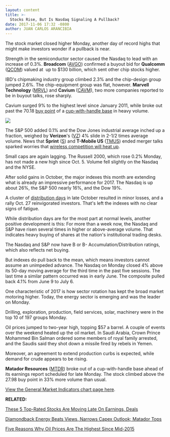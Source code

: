 ```yaml
---
layout: content
title: >-
  Stocks Rise, But Is Nasdaq Signaling A Pullback?
date: 2017-11-06 17:32 -0800
author: JUAN CARLOS ARANCIBIA
---
```






The stock market closed higher Monday, another day of record highs that might make investors wonder if a pullback is near.




Strength in the semiconductor sector caused the Nasdaq to lead with an increase of 0.3%. **Broadcom** ([AVGO](https://research.investors.com/quote.aspx?symbol=AVGO)) confirmed a buyout bid for **Qualcomm** ([QCOM](https://research.investors.com/quote.aspx?symbol=QCOM)) valued at  up to $130 billion, which sent other chip stocks higher.


IBD's chipmaking industry group climbed 2.3% and the chip-design group jumped 2.6%. The chip-equipment group was flat, however. **Marvell Technology** ([MRVL](https://research.investors.com/quote.aspx?symbol=MRVL)) and **Cavium** ([CAVM](https://research.investors.com/quote.aspx?symbol=CAVM)), two more companies reported to be in buyout talks, rose sharply.


Cavium surged 9% to the highest level since January 2011, while broke out past the 70.18 [buy point](http://www.investors.com/ibd-university/how-to-buy/when-to-buy/) of a [cup-with-handle base](http://www.investors.com/ibd-university/how-to-buy/common-patterns-1/) in heavy volume.


[![](https://www.investors.com/wp-content/uploads/2017/11/MP110617.png)](https://www.investors.com/wp-content/uploads/2017/11/MP110617.png)  

The S&P 500 added 0.1% and the Dow Jones industrial average inched up a fraction, weighed by **Verizon**'s ([VZ](https://research.investors.com/quote.aspx?symbol=VZ)) 4% slide in 2-1/2 times average volume. News that **Sprint** ([S](https://research.investors.com/quote.aspx?symbol=S)) and **T-Mobile US** ([TMUS](https://research.investors.com/quote.aspx?symbol=TMUS)) ended merger talks sparked worries that [wireless competition will heat up](https://www.investors.com/news/technology/tower-firms-up-telecoms-fall-on-failed-t-mobile-sprint-merger/).


Small caps are again lagging. The Russell 2000, which rose 0.2% Monday, has not made a new high since Oct. 5. Volume fell slightly on the Nasdaq and the NYSE.


After solid gains in October, the major indexes this month are extending what is already an impressive performance for 2017. The Nasdaq is up about 26%, the S&P 500 nearly 16%, and the Dow 19%.


A cluster of [distribution days](http://www.investors.com/ibd-university/market-timing/market-tops/) in late October resulted in minor losses, and a rally Oct. 27 reinvigorated investors. That's left the indexes with no clear signs of fatigue.


While distribution days are for the most part at normal levels, another positive development is this: For more than a week now, the Nasdaq and S&P have risen several times in higher or above-average volume. That indicates heavy buying of shares at the nation's institutional trading desks.


The Nasdaq and S&P now have B or B- Accumulation/Distribution ratings, which also reflects net buying.


But indexes do pull back to the mean, which means investors cannot assume an unimpeded advance. The Nasdaq on Monday closed 4% above its 50-day moving average for the third time in the past five sessions. The last time a similar pattern occurred was in early June. The composite pulled back 4.1% from June 9 to July 6.


One characteristic of 2017 is how sector rotation has kept the broad market motoring higher. Today, the energy sector is emerging and was the leader on Monday.


Drilling, exploration, production, field services, solar, machinery were in the top 10 of 197 groups Monday.


Oil prices jumped to two-year high, topping $57 a barrel. A couple of events over the weekend heated up the oil market. In Saudi Arabia, Crown Prince Mohammed Bin Salman ordered some members of royal family arrested, and the Saudis said they shot down a missile fired by rebels in Yemen.


Moreover, an agreement to extend production curbs is expected, while demand for crude appears to be rising.


**Matador Resources** ([MTDR](https://research.investors.com/quote.aspx?symbol=MTDR)) broke out of a cup-with-handle base ahead of its earnings report scheduled for late Monday. The stock climbed above the 27.98 buy point in 33% more volume than usual.


[View the General Market Indicators chart page here](https://www.investors.com/wp-content/uploads/2017/11/IBDGMI-1.pdf).


**RELATED:**


[These 5 Top-Rated Stocks Are Moving Late On Earnings, Deals](https://www.investors.com/market-trend/stock-market-today/apple-supplier-skyworks-google-salesforce-com-lead-five-95-stocks-moving-late-on-earnings-deals/)


[Diamondback Energy Beats Views, Narrows Capex Outlook; Matador Tops](https://www.investors.com/news/two-shale-players-in-or-near-buy-zones-are-about-to-report-earnings/)


[Five Reasons Why Oil Prices Are The Highest Since Mid-2015](https://www.investors.com/news/five-reasons-why-oil-prices-are-the-highest-since-mid-2015/)




